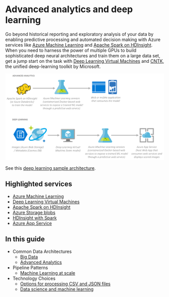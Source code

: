 # Advanced analytics and deep learning

Go beyond historical reporting and exploratory analysis of your data by enabling predictive processing and automated decision making with Azure services like [Azure Machine Learning](https://docs.microsoft.com/azure/machine-learning/preview/overview-what-is-azure-ml) and [Apache Spark on HDInsight](https://docs.microsoft.com/azure/hdinsight/spark/apache-spark-jupyter-spark-sql). When you need to harness the power of multiple GPUs to build sophisticated deep neural architectures and train them on a large data set, get a jump start on the task with [Deep Learning Virtual Machines](https://docs.microsoft.com/azure/machine-learning/data-science-virtual-machine/deep-learning-dsvm-overview) and [CNTK](https://github.com/Microsoft/CNTK/wiki), the unified deep-learning toolkit by Microsoft.

![Advanced Analytics & Deep Learning](./images/implementation-example_advanced-analytics-deep-learning.png)

See this [deep learning sample architecture](https://github.com/Azure/cortana-intelligence-product-detection-from-images/tree/master/technical_deployment).

## Highlighted services

* [Azure Machine Learning](https://docs.microsoft.com/azure/machine-learning/preview/overview-what-is-azure-ml)
* [Deep Learning Virtual Machines](https://docs.microsoft.com/azure/machine-learning/data-science-virtual-machine/deep-learning-dsvm-overview)
* [Apache Spark on HDInsight](https://docs.microsoft.com/azure/hdinsight/spark/apache-spark-jupyter-spark-sql)
* [Azure Storage blobs](https://docs.microsoft.com/azure/storage/blobs/storage-blobs-introduction)
* [HDInsight with Spark](https://docs.microsoft.com/azure/hdinsight/spark/apache-spark-overview)
* [Azure App Service](https://docs.microsoft.com/azure/app-service/)

## In this guide

* Common Data Architectures
    * [Big Data](./common-architectures/big-data.md)
    * [Advanced Analytics](./common-architectures/advanced-analytics.md)
* Pipeline Patterns
    * [Machine Learning at scale](./pipeline-patterns/machine-learning-at-scale.md)
* Technology Choices
    * [Options for processing CSV and JSON files](./technology-choices/csv-json-options.md)
    * [Data science and machine learning](./technology-choices/data-science-and-machine-learning.md)